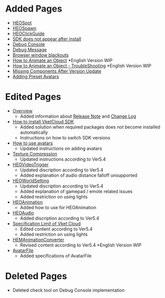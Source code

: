 # Added Pages
- [HEOSpot](../HEOComponents/HEOSpot.md)
- [HEOSpawn](../HEOComponents/HEOSpawn.md)
- [HEOClickGuide](../HEOComponents/HEOClickGuide.md)
- [SDK does not appear after install](../troubleshooting/InstallingDeeplink.md)
- [Debug Console](../debugconsole/debugconsole.md)
- [Debug Message](../debugconsole/debugmessage.md)
- [Browser window blackouts](../troubleshooting/BrowserBlackWindow.md)
- [How to Animate an Object](../WorldMakingGuide/PropAnimation.md) *English Version WIP
- [How to Animate an Object - TroubleShooting](../WorldMakingGuide/PropAnimation_TroubleShooting.md) *English Version WIP
- [Missing Components After Version Update](../troubleshooting/MissingComponents.md)
- [Adding Preset Avatars](../WorldMakingGuide/PresetAvatar.md)

# Edited Pages
- [Overview](../index.md)
    - Added information about [Release Note](../releasenote/releasenote-5.4.md) and [Change Log](../changelog/changelog-5.4.md)
- [How to install VketCloud SDK](../AboutVketCloudSDK/SetupSDK_external.md)
    - Added solution when required packages does not become installed automatically
    - Instructions on how to switch SDK versions
- [How to use avatars](../AboutVketCloudSDK/SetupAvatar.md)
    - Updated instructions on adding avatars
- [Texture Compression](../heoexporter/he_TextureCompression.md)
    - Updated instructions according to Ver5.4
- [HEOVideoTrigger](../HEOComponents/HEOVideoTrigger.md)
    - Updated discription according to Ver5.4
    - Added explanation of audio distance falloff unsupported
- [HEOWorldSetting](../HEOComponents/HEOWorldSetting.md)
    - Updated discription according to Ver5.4 
    - Added explanation of gamepad / emote related issues 
    - Added restriction on using lights
- [HEOAnimation](../HEOComponents/HEOAnimation.md)
    - Added how to use for HEOAnimation
- [HEOAudio](../HEOComponents/HEOAudio.md)
    - Added discription according to Ver5.4
- [Specification Limit of Vket Cloud](../WorldMakingGuide/UnityGuidelines.md)
    - Edited content according to Ver5.4 
    - Added restriction on using lights
- [HEMAnimationConverter](../HEMAnimationConverter/AnimationConverter.md)
    - Revised content according to Ver5.4 *English Version WIP
- [AvatarFile](../WorldMakingGuide/AvatarFile.md)
    - Added specifications of AvatarFile

# Deleted Pages
- Deleted check tool on Debug Console implementation